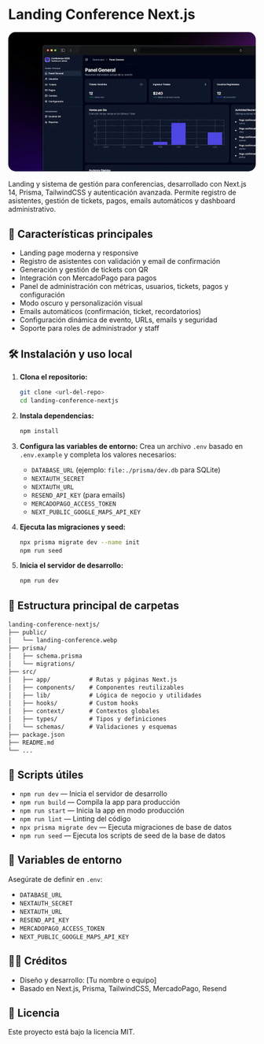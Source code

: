 # Landing Conference Next.js

<p align="center">
  <img src="public/landing-conference.webp" alt="Vista previa de la app" width="700" style="border-radius: 15px;"/>
</p>

Landing y sistema de gestión para conferencias, desarrollado con Next.js 14, Prisma, TailwindCSS y autenticación avanzada. Permite registro de asistentes, gestión de tickets, pagos, emails automáticos y dashboard administrativo.

## 🚀 Características principales

- Landing page moderna y responsive
- Registro de asistentes con validación y email de confirmación
- Generación y gestión de tickets con QR
- Integración con MercadoPago para pagos
- Panel de administración con métricas, usuarios, tickets, pagos y configuración
- Modo oscuro y personalización visual
- Emails automáticos (confirmación, ticket, recordatorios)
- Configuración dinámica de evento, URLs, emails y seguridad
- Soporte para roles de administrador y staff

## 🛠️ Instalación y uso local

1. **Clona el repositorio:**
   ```bash
   git clone <url-del-repo>
   cd landing-conference-nextjs
   ```
2. **Instala dependencias:**
   ```bash
   npm install
   ```
3. **Configura las variables de entorno:**
   Crea un archivo `.env` basado en `.env.example` y completa los valores necesarios:
   - `DATABASE_URL` (ejemplo: `file:./prisma/dev.db` para SQLite)
   - `NEXTAUTH_SECRET`
   - `NEXTAUTH_URL`
   - `RESEND_API_KEY` (para emails)
   - `MERCADOPAGO_ACCESS_TOKEN`
   - `NEXT_PUBLIC_GOOGLE_MAPS_API_KEY`

4. **Ejecuta las migraciones y seed:**
   ```bash
   npx prisma migrate dev --name init
   npm run seed
   ```
5. **Inicia el servidor de desarrollo:**
   ```bash
   npm run dev
   ```

## 📂 Estructura principal de carpetas

```
landing-conference-nextjs/
├── public/
│   └── landing-conference.webp
├── prisma/
│   ├── schema.prisma
│   └── migrations/
├── src/
│   ├── app/           # Rutas y páginas Next.js
│   ├── components/    # Componentes reutilizables
│   ├── lib/           # Lógica de negocio y utilidades
│   ├── hooks/         # Custom hooks
│   ├── context/       # Contextos globales
│   ├── types/         # Tipos y definiciones
│   └── schemas/       # Validaciones y esquemas
├── package.json
├── README.md
└── ...
```

## 📜 Scripts útiles

- `npm run dev` — Inicia el servidor de desarrollo
- `npm run build` — Compila la app para producción
- `npm run start` — Inicia la app en modo producción
- `npm run lint` — Linting del código
- `npx prisma migrate dev` — Ejecuta migraciones de base de datos
- `npm run seed` — Ejecuta los scripts de seed de la base de datos

## 🔐 Variables de entorno

Asegúrate de definir en `.env`:

- `DATABASE_URL`
- `NEXTAUTH_SECRET`
- `NEXTAUTH_URL`
- `RESEND_API_KEY`
- `MERCADOPAGO_ACCESS_TOKEN`
- `NEXT_PUBLIC_GOOGLE_MAPS_API_KEY`

## 👨‍💻 Créditos

- Diseño y desarrollo: [Tu nombre o equipo]
- Basado en Next.js, Prisma, TailwindCSS, MercadoPago, Resend

## 📄 Licencia

Este proyecto está bajo la licencia MIT.
